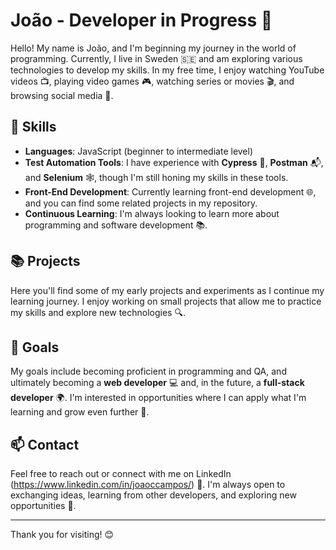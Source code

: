# João - Developer in Progress 🚀

Hello! My name is João, and I'm beginning my journey in the world of programming. Currently, I live in Sweden 🇸🇪 and am exploring various technologies to develop my skills. In my free time, I enjoy watching YouTube videos 📺, playing video games 🎮, watching series or movies 🎬, and browsing social media 📱.

## 🚀 Skills

- **Languages**: JavaScript (beginner to intermediate level)
- **Test Automation Tools**: I have experience with **Cypress** 🐞, **Postman** 📬, and **Selenium** 🕸️, though I'm still honing my skills in these tools.
- **Front-End Development**: Currently learning front-end development 🌐, and you can find some related projects in my repository.
- **Continuous Learning**: I'm always looking to learn more about programming and software development 📚.

## 📚 Projects

Here you'll find some of my early projects and experiments as I continue my learning journey. I enjoy working on small projects that allow me to practice my skills and explore new technologies 🔍.

## 🎯 Goals

My goals include becoming proficient in programming and QA, and ultimately becoming a **web developer** 💻 and, in the future, a **full-stack developer** 🌍. I'm interested in opportunities where I can apply what I'm learning and grow even further 🌱.

## 📫 Contact

Feel free to reach out or connect with me on LinkedIn (https://www.linkedin.com/in/joaoccampos/) 🔗. I'm always open to exchanging ideas, learning from other developers, and exploring new opportunities 🤝.

---

Thank you for visiting! 😊

